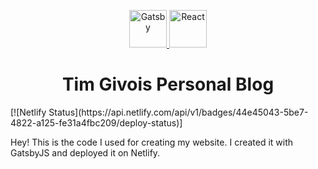 <p align="center">
  <a href="https://www.gatsbyjs.org">
    <img alt="Gatsby" src="https://www.gatsbyjs.org/monogram.svg" width="60" />
  </a>
  <a href="https://www.reactjs.org">
    <img alt="React" src="https://upload.wikimedia.org/wikipedia/commons/thumb/a/a7/React-icon.svg/1280px-React-icon.svg.png" width="60" />
  </a>
</p>
<h1 align="center">
  Tim Givois Personal Blog
</h1>
[![Netlify Status](https://api.netlify.com/api/v1/badges/44e45043-5be7-4822-a125-fe31a4fbc209/deploy-status)]

Hey! This is the code I used for creating my website. I created it with GatsbyJS and deployed it on Netlify.
